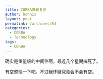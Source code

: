 ```yaml
---
title: CORBA真是复杂
author: honnix
layout: post
permalink: /archives/64
categories:
  - CORBA
  - Technology
tags:
  - CORBA
---
```

确实是重量级的中间件啊。最近几个星期搞死了。

有空整理一下吧。不过我怀疑究竟会不会有空。